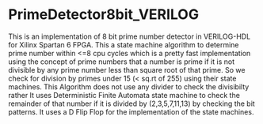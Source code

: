 # PrimeDetector8bit_VERILOG
This is an implementation of 8 bit prime number detector in VERILOG-HDL for Xilinx Spartan 6 FPGA. This a state machine algorithm to determine prime number within &lt;=8 cpu cycles which is a pretty fast implementation using the concept of prime numbers that a number is prime if it is not divisible by any prime number less than square root of that prime. So we check for division by primes under 15 (&lt; sq.rt of 255) using their state machines.
This Algorithm does not use any divider to check the divisibilty rather It uses Deterministic Finite Automata state machine to check the remainder of that number if it is divided by (2,3,5,7,11,13) by checking the bit patterns. 
It uses a D Flip Flop for the implementation of the state machines.

